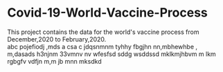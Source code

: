 # Covid-19-World-Vaccine-Process
This project contains  the data for the world's vaccine process from December,2020 to February,2020.  
abc
pojefiodj
,mds a
csa c
jdqsnmnm
tyhhy
fbgjhn
nn,mbhewhbe
, m,dasads
h3njnm 
33vmnv nv
wfesfsd
sddg
wsddssd
mklkmjhbvm
m  lkm
rgbgfv
vdfjn
m,m
jb
mnn
mksdkd
